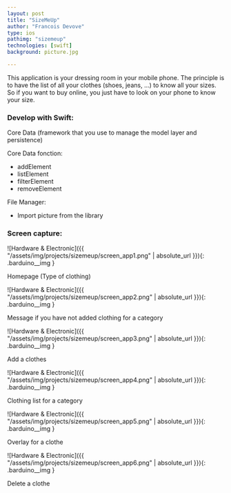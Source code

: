 ```yaml
---
layout: post
title: "SizeMeUp"
author: "Francois Devove"
type: ios
pathimg: "sizemeup"
technologies: [swift]
background: picture.jpg

---
```

This application is your dressing room in your mobile phone. The principle is to have the list of all your clothes (shoes, jeans, ...) to know all your sizes.
So if you want to buy online, you just have to look on your phone to know your size.

### Develop with Swift:
Core Data (framework that you use to manage the model layer and persistence)

Core Data fonction:
- addElement
- listElement
- filterElement
- removeElement

File Manager:
- Import picture from the library


### Screen capture:
![Hardware & Electronic]({{ "/assets/img/projects/sizemeup/screen_app1.png" | absolute_url }}){: .barduino__img }
<p class="legend__picture">Homepage (Type of clothing)</p>
![Hardware & Electronic]({{ "/assets/img/projects/sizemeup/screen_app2.png" | absolute_url }}){: .barduino__img }
<p class="legend__picture">Message if you have not added clothing for a category</p>
![Hardware & Electronic]({{ "/assets/img/projects/sizemeup/screen_app3.png" | absolute_url }}){: .barduino__img }
<p class="legend__picture">Add a clothes</p>
![Hardware & Electronic]({{ "/assets/img/projects/sizemeup/screen_app4.png" | absolute_url }}){: .barduino__img }
<p class="legend__picture">Clothing list for a category</p>
![Hardware & Electronic]({{ "/assets/img/projects/sizemeup/screen_app5.png" | absolute_url }}){: .barduino__img }
<p class="legend__picture">Overlay for a clothe</p>
![Hardware & Electronic]({{ "/assets/img/projects/sizemeup/screen_app6.png" | absolute_url }}){: .barduino__img }
<p class="legend__picture">Delete a clothe</p>
